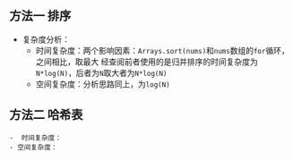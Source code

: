 ## 方法一 排序
- 复杂度分析：
    - 时间复杂度：两个影响因素：`Arrays.sort(nums)`和`nums`数组的`for`循环，之间相比，取最大
        经查阅前者使用的是归并排序的时间复杂度为`N*log(N)`，后者为`N`取大者为`N*log(N)`
    - 空间复杂度：分析思路同上，为`log(N)`

## 方法二 哈希表
    
    -  时间复杂度：
    - 空间复杂度：
